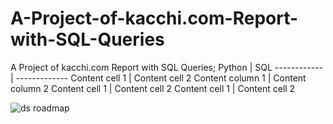 # A-Project-of-kacchi.com-Report-with-SQL-Queries
A Project of kacchi.com Report with SQL Queries;
Python | SQL
------------ | -------------
Content cell 1 | Content cell 2
Content column 1 | Content column 2
Content cell 1 | Content cell 2
Content cell 1 | Content cell 2

![ds roadmap](https://github.com/user-attachments/assets/d4eda190-6a59-4a59-939c-7d6c81b8e8cf)

